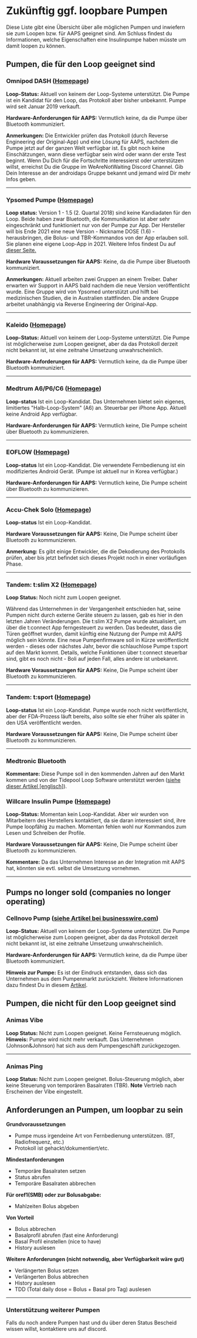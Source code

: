 # Zukünftig ggf. loopbare Pumpen

Diese Liste gibt eine Übersicht über alle möglichen Pumpen und inwiefern sie zum Loopen bzw. für AAPS geeignet sind. Am Schluss findest du Informationen, welche Eigenschaften eine Insulinpumpe haben müsste um damit loopen zu können.

## Pumpen, die für den Loop geeignet sind

### Omnipod DASH ([Homepage](https://www.myomnipod.com/DASH))

**Loop-Status:** Aktuell von keinem der Loop-Systeme unterstützt. Die Pumpe ist ein Kandidat für den Loop, das Protokoll aber bisher unbekannt. Pumpe wird seit Januar 2019 verkauft.

**Hardware-Anforderungen für AAPS:** Vermutlich keine, da die Pumpe über Bluetooth kommuniziert.

**Anmerkungen:** Die Entwickler prüfen das Protokoll (durch Reverse Engineering der Original-App) und eine Lösung für AAPS, nachdem die Pumpe jetzt auf der ganzen Welt verfügbar ist. Es gibt noch keine Einschätzungen, wann diese verfügbar sein wird oder wann der erste Test beginnt. Wenn Du Dich für die Fortschritte interessierst oder unterstützen willst, erreichst Du die Gruppe im WeAreNotWaiting Discord Channel. Gib Dein Interesse an der androidaps Gruppe bekannt und jemand wird Dir mehr Infos geben.

* * *

### Ypsomed Pumpe ([Homepage](https://www.ypsomed.com/en/diabetes-care-mylife.html))

**Loop status:** Version 1 - 1.5 (2. Quartal 2018) sind keine Kandiadaten für den Loop. Beide haben zwar Bluetooth, die Kommunikation ist aber sehr eingeschränkt und funktioniert nur von der Pumpe zur App. Der Hersteller will bis Ende 2021 eine neue Version - Nickname DOSE (1.6) - herausbringen, die Bolus- und TBR-Kommandos von der App erlauben soll. Sie planen eine eigene Loop-App in 2021. Weitere Infos findest Du auf [dieser Seite.](https://www.mylife-diabetescare.com/en/loop-program.html)

**Hardware Voraussetzungen für AAPS:** Keine, da die Pumpe über Bluetooth kommuniziert.

**Anmerkungen:** Aktuell arbeiten zwei Gruppen an einem Treiber. Daher erwarten wir Support in AAPS bald nachdem die neue Version veröffentlicht wurde. Eine Gruppe wird von Ypsomed unterstützt und hilft bei medizinischen Studien, die in Australien stattfinden. Die andere Gruppe arbeitet unabhängig via Reverse Engineering der Original-App.

* * *

### Kaleido ([Homepage](https://www.hellokaleido.com/))

**Loop-Status:** Aktuell von keinem der Loop-Systeme unterstützt. Die Pumpe ist möglicherweise zum Loopen geeignet, aber da das Protokoll derzeit nicht bekannt ist, ist eine zeitnahe Umsetzung unwahrscheinlich.

**Hardware-Anforderungen für AAPS:** Vermutlich keine, da die Pumpe über Bluetooth kommuniziert.

* * *

### Medtrum A6/P6/C6 ([Homepage](https://www.medtrum.com/product/nanopump.html))

**Loop-status** Ist ein Loop-Kandidat. Das Unternehmen bietet sein eigenes, limitiertes "Halb-Loop-System" (A6) an. Steuerbar per iPhone App. Aktuell keine Android App verfügbar.

**Hardware-Anforderungen für AAPS:** Vermutlich keine, Die Pumpe scheint über Bluetooth zu kommunizieren.

* * *

### EOFLOW ([Homepage](http://www.eoflow.com/eng/main/main.html))

**Loop-status** Ist ein Loop-Kandidat. Die verwendete Fernbedienung ist ein modifiziertes Android Gerät. (Pumpe ist aktuell nur in Korea verfügbar.)

**Hardware-Anforderungen für AAPS:** Vermutlich keine, Die Pumpe scheint über Bluetooth zu kommunizieren.

* * *

### Accu-Chek Solo ([Homepage](https://www.roche.com/media/releases/med-cor-2018-07-23.htm))

**Loop-status** Ist ein Loop-Kandidat.

**Hardware Voraussetzungen für AAPS:** Keine, Die Pumpe scheint über Bluetooth zu kommunizieren.

**Anmerkung:** Es gibt einige Entwickler, die die Dekodierung des Protokolls prüfen, aber bis jetzt befindet sich dieses Projekt noch in einer vorläufigen Phase.

* * *

### Tandem: t:slim X2 ([Homepage](https://www.tandemdiabetes.com/))

**Loop Status:** Noch nicht zum Loopen geeignet.

Während das Unternehmen in der Vergangenheit entschieden hat, seine Pumpen nicht durch externe Geräte steuern zu lassen, gab es hier in den letzten Jahren Veränderungen. Die t:slim X2 Pumpe wurde aktualisiert, um über die t:connect App ferngesteuert zu werden. Das bedeutet, dass die Türen geöffnet wurden, damit künftig eine Nutzung der Pumpe mit AAPS möglich sein könnte. Eine neue Pumpenfirmware soll in Kürze veröffentlicht werden - dieses oder nächstes Jahr, bevor die schlauchlose Pumpe t:sport auf den Markt kommt. Details, welche Funktionen über t:connect steuerbar sind, gibt es noch nicht - Boli auf jeden Fall, alles andere ist unbekannt.

**Hardware Voraussetzungen für AAPS:** Keine, Die Pumpe scheint über Bluetooth zu kommunizieren.

* * *

### Tandem: t:sport ([Homepage](https://www.tandemdiabetes.com/about-us/pipeline))

**Loop-status** Ist ein Loop-Kandidat. Pumpe wurde noch nicht veröffentlicht, aber der FDA-Prozess läuft bereits, also sollte sie eher früher als später in den USA veröffentlicht werden.

**Hardware Voraussetzungen für AAPS:** Keine, Die Pumpe scheint über Bluetooth zu kommunizieren.

* * *

### Medtronic Bluetooth

**Kommentare:** Diese Pumpe soll in den kommenden Jahren auf den Markt kommen und von der Tidepool Loop Software unterstützt werden ([siehe dieser Artikel [englisch]](https://www.tidepool.org/blog/tidepool-loop-medtronic-collaboration)).

### Willcare Insulin Pumpe ([Homepage](http://en.shinmyungmedi.com/))

**Loop-Status:** Momentan kein Loop-Kandidat. Aber wir wurden von Mitarbeitern des Herstellers kontaktiert, da sie daran interessiert sind, ihre Pumpe loopfähig zu machen. Momentan fehlen wohl nur Kommandos zum Lesen und Schreiben der Profile.

**Hardware Voraussetzungen für AAPS:** Keine, Die Pumpe scheint über Bluetooth zu kommunizieren.

**Kommentare:** Da das Unternehmen Interesse an der Integration mit AAPS hat, könnten sie evtl. selbst die Umsetzung vornehmen.

* * *

## Pumps no longer sold (companies no longer operating)

### Cellnovo Pump ([siehe Artikel bei businesswire.com](https://www.businesswire.com/news/home/20190328005829/en/Cellnovo-Stops-Manufacturing-and-Commercial-Operations))

**Loop-Status:** Aktuell von keinem der Loop-Systeme unterstützt. Die Pumpe ist möglicherweise zum Loopen geeignet, aber da das Protokoll derzeit nicht bekannt ist, ist eine zeitnahe Umsetzung unwahrscheinlich.

**Hardware-Anforderungen für AAPS:** Vermutlich keine, da die Pumpe über Bluetooth kommuniziert.

**Hinweis zur Pumpe:** Es ist der Eindruck entstanden, dass sich das Unternehmen aus dem Pumpenmarkt zurückzieht. Weitere Informationen dazu findest Du in diesem [Artikel](https://diabetogenic.wordpress.com/2019/04/01/and-then-cellnovo-disappeared/?fbclid=IwAR12Ow6gVbEOuD1zw7aNjBwqj5_aPkPipteHY1VHBvT3mchlH2y7Us6ZeAU).

## Pumpen, die nicht für den Loop geeignet sind

### Animas Vibe

**Loop Status:** Nicht zum Loopen geeignet. Keine Fernsteuerung möglich. **Hinweis:** Pumpe wird nicht mehr verkauft. Das Unternehmen (Johnson&Johnson) hat sich aus dem Pumpengeschäft zurückgezogen.

* * *

### Animas Ping

**Loop Status:** Nicht zum Loopen geeignet. Bolus-Steuerung möglich, aber keine Steuerung von temporären Basalraten (TBR). **Note** Vertrieb nach Erscheinen der Vibe eingestellt.

## Anforderungen an Pumpen, um loopbar zu sein

**Grundvoraussetzungen**

- Pumpe muss irgendeine Art von Fernbedienung unterstützen. (BT, Radiofrequenz, etc.)
- Protokoll ist gehackt/dokumentiert/etc.

**Mindestanforderungen**

- Temporäre Basalraten setzen
- Status abrufen
- Temporäre Basalraten abbrechen

**Für oref1(SMB) oder zur Bolusabgabe:**

- Mahlzeiten Bolus abgeben

**Von Vorteil**

- Bolus abbrechen
- Basalprofil abrufen (fast eine Anforderung)
- Basal Profil einstellen (nice to have)
- History auslesen 

**Weitere Anforderungen (nicht notwendig, aber Verfügbarkeit wäre gut)**

- Verlängerten Bolus setzen
- Verlängerten Bolus abbrechen
- History auslesen
- TDD (Total daily dose = Bolus + Basal pro Tag) auslesen

* * *

### Unterstützung weiterer Pumpen

Falls du noch andere Pumpen hast und du über deren Status Bescheid wissen willst, kontaktiere uns auf discord.